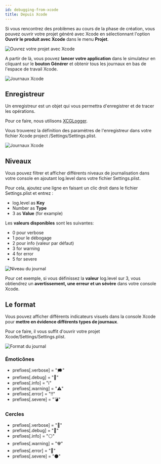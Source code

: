```yaml
---
id: debugging-from-xcode
title: Depuis Xcode
---
```


Si vous rencontrez des problèmes au cours de la phase de création, vous pouvez ouvrir votre projet généré avec Xcode en sélectionnant l'option **Ouvrir le produit avec Xcode** dans le menu **Projet**.

![Ouvrez votre projet avec Xcode](assets/en/debugging/open-project-Xcode.png)

A partir de là, vous pouvez **lancer votre application** dans le simulateur en cliquant sur le **bouton Générer** et obtenir tous les journaux en bas de l'espace de travail Xcode.

![Journaux Xcode](assets/en/debugging/Xcode-logs.png)

## Enregistreur

Un enregistreur est un objet qui vous permettra d'enregistrer et de tracer les opérations.

Pour ce faire, nous utilisons [XCGLogger](https://github.com/DaveWoodCom/XCGLogger).

Vous trouverez la définition des paramètres de l'enregistreur dans votre fichier Xcode project /Settings/Settings.plist.

![Journaux Xcode](assets/en/debugging/settings-plist-xcode.png)


## Niveaux

Vous pouvez filtrer et afficher différents niveaux de journalisation dans votre console en ajoutant log.level dans votre fichier Settings.plist.

Pour cela, ajoutez une ligne en faisant un clic droit dans le fichier Settings.plist et entrez :
* log.level as **Key**
* Number as **Type**
* 3 as **Value** (for example)

Les **valeurs disponibles** sont les suivantes:

* 0 pour verbose
* 1 pour le débogage
* 2 pour info (valeur par défaut)
* 3 for warning
* 4 for error
* 5 for severe

![Niveau du journal](assets/en/debugging/log-level.png)

Pour cet exemple, si vous définissez la **valeur** log.level sur 3, vous obtiendrez un **avertissement, une erreur et un sévère** dans votre console Xcode.

## Le format

Vous pouvez afficher différents indicateurs visuels dans la console Xcode pour **mettre en évidence différents types de journaux**.

Pour ce faire, il vous suffit d'ouvrir votre projet Xcode/Settings/Settings.plist.

![Format du journal](assets/en/debugging/log-format.png)

### Émoticônes

 * prefixes[.verbose] = "🗯"
 * prefixes[.debug] = "🔹"
 * prefixes[.info] = "ℹ️"
 * prefixes[.warning] = "⚠️"
 * prefixes[.error] = "‼️"
 * prefixes[.severe] = "💣"

### Cercles

* prefixes[.verbose] = "🔘"
* prefixes[.debug] = "🔵"
* prefixes[.info] = "⚪"
* prefixes[.warning] = "☢️"
* prefixes[.error] = "🔴"
* prefixes[.severe] = "⚫"

